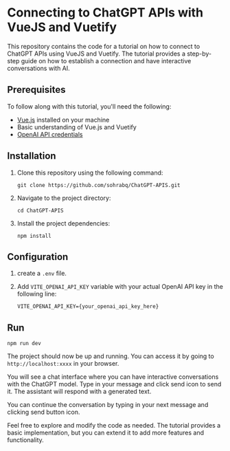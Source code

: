 # Connecting to ChatGPT APIs with VueJS and Vuetify

This repository contains the code for a tutorial on how to connect to ChatGPT APIs using VueJS and Vuetify. The tutorial provides a step-by-step guide on how to establish a connection and have interactive conversations with AI.

## Prerequisites

To follow along with this tutorial, you'll need the following:

- [Vue.js](https://vuejs.org/) installed on your machine
- Basic understanding of Vue.js and Vuetify
- [OpenAI API credentials](https://platform.openai.com/)

## Installation

1. Clone this repository using the following command: 
   ```
   git clone https://github.com/sohrabq/ChatGPT-APIS.git
   ```

2. Navigate to the project directory:
   ```
   cd ChatGPT-APIS
   ```

3. Install the project dependencies:
   ```
   npm install
   ```

## Configuration

1. create a `.env` file.

2. Add `VITE_OPENAI_API_KEY` variable with your actual OpenAI API key in the following line:
   ```
   VITE_OPENAI_API_KEY={your_openai_api_key_here}
   ```
## Run
```
npm run dev
```
The project should now be up and running. You can access it by going to `http://localhost:xxxx` in your browser.

You will see a chat interface where you can have interactive conversations with the ChatGPT model. Type in your message and click send icon to send it. The assistant will respond with a generated text.

You can continue the conversation by typing in your next message and clicking send button icon.

Feel free to explore and modify the code as needed. The tutorial provides a basic implementation, but you can extend it to add more features and functionality.
